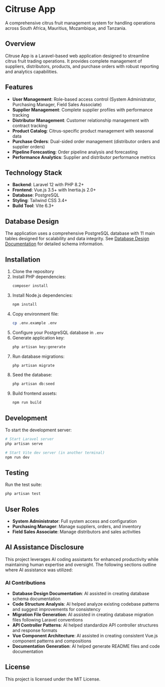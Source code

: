 # Citruse App

A comprehensive citrus fruit management system for handling operations across South Africa, Mauritius, Mozambique, and Tanzania.

## Overview

Citruse App is a Laravel-based web application designed to streamline citrus fruit trading operations. It provides complete management of suppliers, distributors, products, and purchase orders with robust reporting and analytics capabilities.

## Features

- **User Management**: Role-based access control (System Administrator, Purchasing Manager, Field Sales Associate)
- **Supplier Management**: Complete supplier profiles with performance tracking
- **Distributor Management**: Customer relationship management with contract tracking
- **Product Catalog**: Citrus-specific product management with seasonal data
- **Purchase Orders**: Dual-sided order management (distributor orders and supplier orders)
- **Pipeline Forecasting**: Order pipeline analysis and forecasting
- **Performance Analytics**: Supplier and distributor performance metrics

## Technology Stack

- **Backend**: Laravel 12 with PHP 8.2+
- **Frontend**: Vue.js 3.5+ with Inertia.js 2.0+
- **Database**: PostgreSQL
- **Styling**: Tailwind CSS 3.4+
- **Build Tool**: Vite 6.3+

## Database Design

The application uses a comprehensive PostgreSQL database with 11 main tables designed for scalability and data integrity. See [Database Design Documentation](docs/database-design.md) for detailed schema information.

## Installation

1. Clone the repository
2. Install PHP dependencies:
   ```bash
   composer install
   ```
3. Install Node.js dependencies:
   ```bash
   npm install
   ```
4. Copy environment file:
   ```bash
   cp .env.example .env
   ```
5. Configure your PostgreSQL database in `.env`
6. Generate application key:
   ```bash
   php artisan key:generate
   ```
7. Run database migrations:
   ```bash
   php artisan migrate
   ```
8. Seed the database:
   ```bash
   php artisan db:seed
   ```
9. Build frontend assets:
   ```bash
   npm run build
   ```

## Development

To start the development server:

```bash
# Start Laravel server
php artisan serve

# Start Vite dev server (in another terminal)
npm run dev
```

## Testing

Run the test suite:

```bash
php artisan test
```

## User Roles

- **System Administrator**: Full system access and configuration
- **Purchasing Manager**: Manage suppliers, orders, and inventory
- **Field Sales Associate**: Manage distributors and sales activities

## AI Assistance Disclosure

This project leverages AI coding assistants for enhanced productivity while maintaining human expertise and oversight. The following sections outline where AI assistance was utilized:

### AI Contributions

- **Database Design Documentation**: AI assisted in creating database schema documentation
- **Code Structure Analysis**: AI helped analyze existing codebase patterns and suggest improvements for consistency
- **Migration File Generation**: AI assisted in creating database migration files following Laravel conventions
- **API Controller Patterns**: AI helped standardize API controller structures and response formats
- **Vue Component Architecture**: AI assisted in creating consistent Vue.js component patterns and compositions
- **Documentation Generation**: AI helped generate README files and code documentation


## License

This project is licensed under the MIT License.